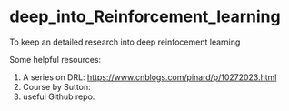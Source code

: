 # deep_into_Reinforcement_learning
To keep an detailed research into deep reinfocement learning


Some helpful resources:
1. A series on DRL: https://www.cnblogs.com/pinard/p/10272023.html
2. Course by Sutton:
3. useful Github repo:
